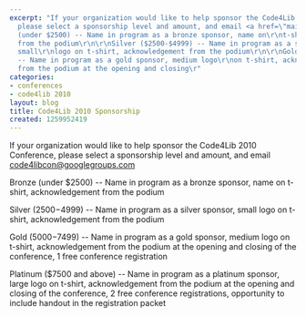 ```yaml
---
excerpt: "If your organization would like to help sponsor the Code4Lib 2010 Conference,
  please select a sponsorship level and amount, and email <a href=\"mailto:code4libcon@googlegroups.com\">code4libcon@googlegroups.com</a>\r\n\r\nBronze
  (under $2500) -- Name in program as a bronze sponsor, name on\r\nt-shirt, acknowledgement
  from the podium\r\n\r\nSilver ($2500-$4999) -- Name in program as a silver sponsor,
  small\r\nlogo on t-shirt, acknowledgement from the podium\r\n\r\nGold ($5000-$7499)
  -- Name in program as a gold sponsor, medium logo\r\non t-shirt, acknowledgement
  from the podium at the opening and closing\r"
categories:
- conferences
- code4lib 2010
layout: blog
title: Code4Lib 2010 Sponsorship
created: 1259952419
---
```

If your organization would like to help sponsor the Code4Lib 2010 Conference, please select a sponsorship level and amount, and email <a href="mailto:code4libcon@googlegroups.com">code4libcon@googlegroups.com</a>

Bronze (under $2500) -- Name in program as a bronze sponsor, name on
t-shirt, acknowledgement from the podium

Silver ($2500-$4999) -- Name in program as a silver sponsor, small
logo on t-shirt, acknowledgement from the podium

Gold ($5000-$7499) -- Name in program as a gold sponsor, medium logo
on t-shirt, acknowledgement from the podium at the opening and closing
of the conference, 1 free conference registration

Platinum ($7500 and above) -- Name in program as a platinum sponsor,
large logo on t-shirt, acknowledgement from the podium at the opening
and closing of the conference, 2 free conference registrations,
opportunity to include handout in the registration packet
